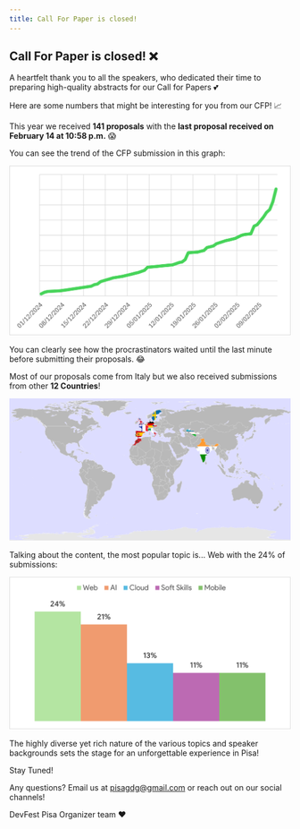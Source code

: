```yaml
---
title: Call For Paper is closed!
---
```


## Call For Paper is closed! ❌

<!-- We're excited to announce that the Call for Papers for the DevFest Pisa 2025 is officially closed! -->

A heartfelt thank you to all the speakers, who dedicated their time to preparing high-quality abstracts for our Call for Papers 💕

Here are some numbers that might be interesting for you from our CFP! 📈

This year we received **141 proposals** with the **last proposal received on February 14 at 10:58 p.m.** 😱

You can see the trend of the CFP submission in this graph:

![CFP Trend](../cfp_trend.png)

You can clearly see how the procrastinators waited until the last minute before submitting their proposals. 😂

Most of our proposals come from Italy but we also received submissions from other **12 Countries**!

![Map](../map_cfp.png)

Talking about the content, the most popular topic is... Web with the 24% of submissions:

![Topics](../topics.png)

The highly diverse yet rich nature of the various topics and speaker backgrounds sets the stage for an unforgettable experience in Pisa!

Stay Tuned!

Any questions? Email us at [pisagdg@gmail.com](mailto:pisagdg+devfest@gmail.com) or reach out on our social channels!

DevFest Pisa Organizer team ❤️
